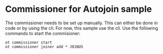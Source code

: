 # Commissioner for Autojoin sample
The commissioner needs to be set up manually.
This can either be done in code or by using the cli. 
For now, this sample use the cli. 
Use the following commands to start the commisioner:
```
ot commissioner start
ot commissioner joiner add * J01NU5
```
